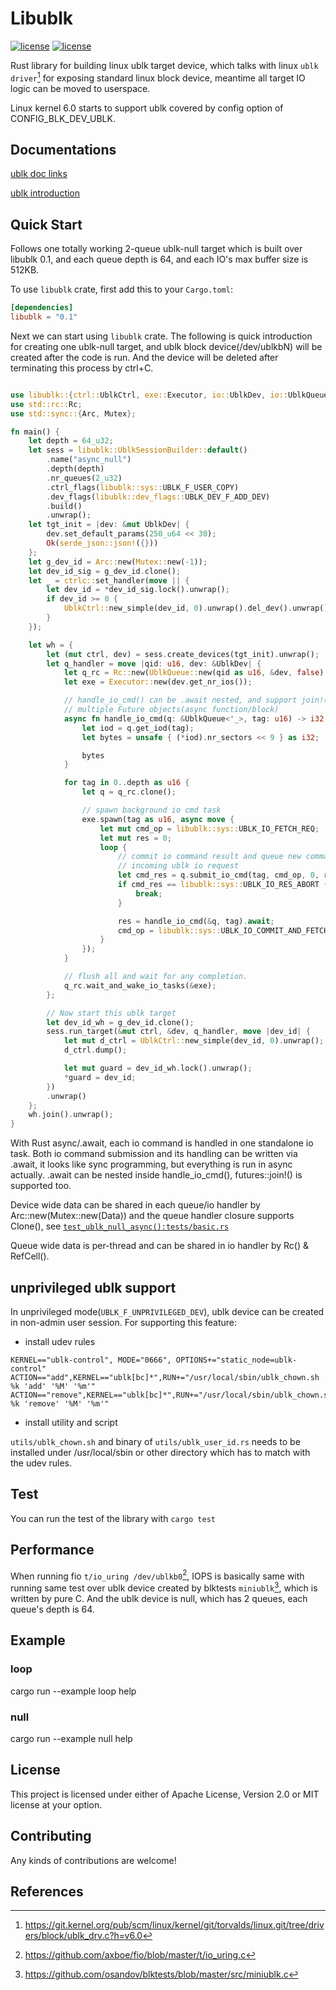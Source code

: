 # Libublk

[![license](https://img.shields.io/badge/License-MIT-blue.svg)](https://github.com/ming1/libublk-rs/blob/master/LICENSE-MIT)
[![license](https://img.shields.io/badge/License-Apache%202.0-blue.svg)](https://github.com/ming1/libublk-rs/blob/master/LICENSE-APACHE)

Rust library for building linux ublk target device, which talks with
linux `ublk driver`[^1] for exposing standard linux block device,
meantime all target IO logic can be moved to userspace.

Linux kernel 6.0 starts to support ublk covered by config option of
CONFIG_BLK_DEV_UBLK.

## Documentations

[ublk doc
links](https://github.com/ming1/ubdsrv/blob/master/doc/external_links.rst)

[ublk
introduction](https://github.com/ming1/ubdsrv/blob/master/doc/ublk_intro.pdf)

## Quick Start

Follows one totally working 2-queue ublk-null target which is built over
libublk 0.1, and each queue depth is 64, and each IO\'s max buffer size
is 512KB.

To use `libublk` crate, first add this to your `Cargo.toml`:

```toml
[dependencies]
libublk = "0.1"
```

Next we can start using `libublk` crate.
The following is quick introduction for creating one ublk-null target,
and ublk block device(/dev/ublkbN) will be created after the code is
run. And the device will be deleted after terminating this process
by ctrl+C.

``` rust

use libublk::{ctrl::UblkCtrl, exe::Executor, io::UblkDev, io::UblkQueue};
use std::rc::Rc;
use std::sync::{Arc, Mutex};

fn main() {
    let depth = 64_u32;
    let sess = libublk::UblkSessionBuilder::default()
        .name("async_null")
        .depth(depth)
        .nr_queues(2_u32)
        .ctrl_flags(libublk::sys::UBLK_F_USER_COPY)
        .dev_flags(libublk::dev_flags::UBLK_DEV_F_ADD_DEV)
        .build()
        .unwrap();
    let tgt_init = |dev: &mut UblkDev| {
        dev.set_default_params(250_u64 << 30);
        Ok(serde_json::json!({}))
    };
    let g_dev_id = Arc::new(Mutex::new(-1));
    let dev_id_sig = g_dev_id.clone();
    let _ = ctrlc::set_handler(move || {
        let dev_id = *dev_id_sig.lock().unwrap();
        if dev_id >= 0 {
            UblkCtrl::new_simple(dev_id, 0).unwrap().del_dev().unwrap();
        }
    });

    let wh = {
        let (mut ctrl, dev) = sess.create_devices(tgt_init).unwrap();
        let q_handler = move |qid: u16, dev: &UblkDev| {
            let q_rc = Rc::new(UblkQueue::new(qid as u16, &dev, false).unwrap());
            let exe = Executor::new(dev.get_nr_ios());

            // handle_io_cmd() can be .await nested, and support join!() over
            // multiple Future objects(async function/block)
            async fn handle_io_cmd(q: &UblkQueue<'_>, tag: u16) -> i32 {
                let iod = q.get_iod(tag);
                let bytes = unsafe { (*iod).nr_sectors << 9 } as i32;

                bytes
            }

            for tag in 0..depth as u16 {
                let q = q_rc.clone();

                // spawn background io cmd task
                exe.spawn(tag as u16, async move {
                    let mut cmd_op = libublk::sys::UBLK_IO_FETCH_REQ;
                    let mut res = 0;
                    loop {
                        // commit io command result and queue new command for
                        // incoming ublk io request
                        let cmd_res = q.submit_io_cmd(tag, cmd_op, 0, res).await;
                        if cmd_res == libublk::sys::UBLK_IO_RES_ABORT {
                            break;
                        }

                        res = handle_io_cmd(&q, tag).await;
                        cmd_op = libublk::sys::UBLK_IO_COMMIT_AND_FETCH_REQ;
                    }
                });
            }

            // flush all and wait for any completion.
            q_rc.wait_and_wake_io_tasks(&exe);
        };

        // Now start this ublk target
        let dev_id_wh = g_dev_id.clone();
        sess.run_target(&mut ctrl, &dev, q_handler, move |dev_id| {
            let mut d_ctrl = UblkCtrl::new_simple(dev_id, 0).unwrap();
            d_ctrl.dump();

            let mut guard = dev_id_wh.lock().unwrap();
            *guard = dev_id;
        })
        .unwrap()
    };
    wh.join().unwrap();
}
```

With Rust async/.await, each io command is handled in one standalone io task.
Both io command submission and its handling can be written via .await, it looks
like sync programming, but everything is run in async actually. .await can
be nested inside handle_io_cmd(), futures::join!() is supported too.

Device wide data can be shared in each queue/io handler by
Arc::new(Mutex::new(Data)) and the queue handler closure supports Clone(),
see [`test_ublk_null_async():tests/basic.rs`](tests/basic.rs)

Queue wide data is per-thread and can be shared in io handler by
Rc() & RefCell().


## unprivileged ublk support

In unprivileged mode(`UBLK_F_UNPRIVILEGED_DEV`), ublk device can be created
in non-admin user session. For supporting this feature:

- install udev rules

```
KERNEL=="ublk-control", MODE="0666", OPTIONS+="static_node=ublk-control"
ACTION=="add",KERNEL=="ublk[bc]*",RUN+="/usr/local/sbin/ublk_chown.sh %k 'add' '%M' '%m'"
ACTION=="remove",KERNEL=="ublk[bc]*",RUN+="/usr/local/sbin/ublk_chown.sh %k 'remove' '%M' '%m'"
```

- install utility and script

`utils/ublk_chown.sh` and binary of `utils/ublk_user_id.rs` needs to be
installed under /usr/local/sbin or other directory which has to match
with the udev rules.


## Test

You can run the test of the library with ```cargo test```

## Performance

When running fio `t/io_uring /dev/ublkb0`[^2], IOPS is basically same with
running same test over ublk device created by blktests `miniublk`[^3], which
is written by pure C. And the ublk device is null, which has 2 queues, each
queue's depth is 64.

## Example

### loop

  cargo run \--example loop help

### null

  cargo run \--example null help

## License

This project is licensed under either of Apache License, Version 2.0 or
MIT license at your option.

## Contributing

Any kinds of contributions are welcome!

## References

[^1]: <https://git.kernel.org/pub/scm/linux/kernel/git/torvalds/linux.git/tree/drivers/block/ublk_drv.c?h=v6.0>
[^2]: <https://github.com/axboe/fio/blob/master/t/io_uring.c>
[^3]: <https://github.com/osandov/blktests/blob/master/src/miniublk.c>
